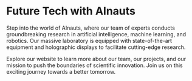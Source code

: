 <!--font:Montserrat-->

# Future Tech with AInauts

Step into the world of AInauts, where our team of experts conducts groundbreaking research in artificial intelligence, machine learning, and robotics. Our massive laboratory is equipped with state-of-the-art equipment and holographic displays to facilitate cutting-edge research.

Explore our website to learn more about our team, our projects, and our mission to push the boundaries of scientific innovation. Join us on this exciting journey towards a better tomorrow.

<!--

Write me markdown content of website with wallpaper:

"AInauts working in a massive laboratory filled with glowing equipment and holographic displays, conducting cutting-edge research."

The header of the page should not be copy of the text but rather a real content of the website which is using this wallpaper.


---


# Welcome to the World of AInauts

Experience the future of scientific research with our team of AInauts working in a massive laboratory filled with glowing equipment and holographic displays. Our cutting-edge research is at the forefront of artificial intelligence, machine learning, and robotics.

Explore our website to learn more about our team, our projects, and our mission to push the boundaries of science and technology. Join us on this exciting journey towards a better tomorrow.


---


Heading is too long, rewrite whole content.


---


# Discover the Future of Scientific Research with AInauts

Step into the world of AInauts, where cutting-edge research meets futuristic technology. Our team of experts works in a massive laboratory equipped with state-of-the-art equipment and holographic displays to conduct groundbreaking research in the fields of artificial intelligence, machine learning, and robotics.

Explore our website to learn more about our team, our projects, and our mission to push the boundaries of science and technology. Join us on this exciting journey towards a better tomorrow.


---


Heading is too long, rewrite whole content.


---


# Explore the World of AInauts: Where Science Meets Technology

Welcome to the world of AInauts, where science and technology come together to shape the future. Our team of experts conducts cutting-edge research in artificial intelligence, machine learning, and robotics in a massive laboratory filled with glowing equipment and holographic displays.

Discover our website to learn more about our team, our projects, and our mission to push the boundaries of scientific innovation. Join us on this exciting journey towards a better tomorrow.


---


Heading is too long, rewrite whole content.


---


# Discover the Future of Science and Technology with AInauts

Step into the world of AInauts, where our team of experts conducts groundbreaking research in artificial intelligence, machine learning, and robotics. Our massive laboratory is equipped with state-of-the-art equipment and holographic displays to facilitate cutting-edge research.

Explore our website to learn more about our team, our projects, and our mission to push the boundaries of scientific innovation. Join us on this exciting journey towards a better tomorrow.


---


Write me a Google font which is best fitting for the website.

Pick from the list:
- Inter
- Montserrat
- Orbitron
- Exo 2
- Open Sans
- Poppins
- Alegreya
- Barlow Condensed
- Dancing Script
- Playfair Display
- Raleway
- Great Vibes
- Roboto
- Lato
- Lobster
- Futura
- IBM Plex Sans


Write just the font name nothing else.


---


I recommend using "Montserrat" for the website.

-->
